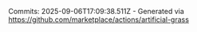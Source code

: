 Commits: 2025-09-06T17:09:38.511Z - Generated via https://github.com/marketplace/actions/artificial-grass
<br>
